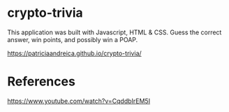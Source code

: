 # crypto-trivia

This application was built with Javascript, HTML & CSS. Guess the correct answer, win points, and possibly win a POAP.

https://patriciaandreica.github.io/crypto-trivia/

# References
https://www.youtube.com/watch?v=CqddbIrEM5I
